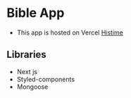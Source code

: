 # Bible App

- This app is hosted on Vercel
  [Histime](https://histime.ga)

## Libraries

- Next js
- Styled-components
- Mongoose

